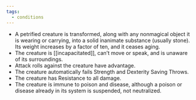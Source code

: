 ```yaml
---
tags:
  - conditions
---
```


- A petrified creature is transformed, along with any nonmagical object it is wearing or carrying, into a solid inanimate substance (usually stone). Its weight increases by a factor of ten, and it ceases aging.
- The creature is [[incapacitated]], can’t move or speak, and is unaware of its surroundings.
- Attack rolls against the creature have advantage.
- The creature automatically fails Strength and Dexterity Saving Throws.
- The creature has Resistance to all damage.
- The creature is immune to poison and disease, although a poison or disease already in its system is suspended, not neutralized.

